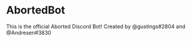 # AbortedBot
This is the official Aborted Discord Bot! Created by @gustings#2804 and @Andresen#3830
